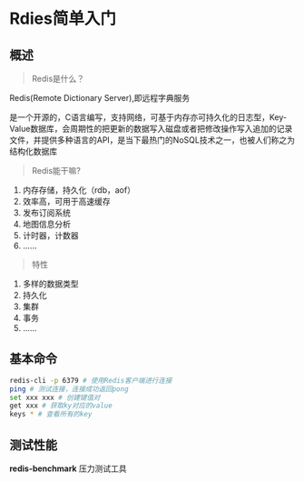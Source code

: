 # Rdies简单入门

## 概述

> Redis是什么？

Redis(Remote Dictionary Server),即远程字典服务

是一个开源的，C语言编写，支持网络，可基于内存亦可持久化的日志型，Key-Value数据库，会周期性的把更新的数据写入磁盘或者把修改操作写入追加的记录文件，并提供多种语言的API，是当下最热门的NoSQL技术之一，也被人们称之为结构化数据库

> Redis能干嘛?

1. 内存存储，持久化（rdb，aof）
2. 效率高，可用于高速缓存
3. 发布订阅系统
4. 地图信息分析
5. 计时器，计数器
6. ......

> 特性

1. 多样的数据类型
2. 持久化
3. 集群
4. 事务
5. ......

## 基本命令

```bash
redis-cli -p 6379 # 使用Redis客户端进行连接
ping # 测试连接，连接成功返回pong
set xxx xxx # 创建键值对
get xxx # 获取ky对应的value
keys * # 查看所有的key
```

## 测试性能

**redis-benchmark**  压力测试工具

